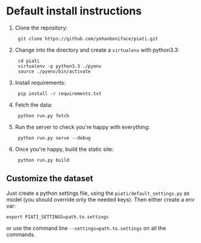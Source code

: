 # Default install instructions

1. Clone the repository:

        git clone https://github.com/yohanboniface/piati.git

2. Change into the directory and create a `virtualenv` with python3.3:

        cd piati
        virtualenv -p python3.3 ./pyenv
        source ./pyenv/bin/activate

3. Install requirements:

        pip install -r requirements.txt

4. Fetch the data:

        python run.py fetch

5. Run the server to check you're happy with everything:

        python run.py serve --debug

6. Once you're happy, build the static site:

        python run.py build


## Customize the dataset

Just create a python settings file, using the `piati/default_settings.py` as
model (you should override only the needed keys). Then either create a env var:

    export PIATI_SETTINGS=path.to.settings

or use the command line `--settings=path.to.settings` on all the commands.